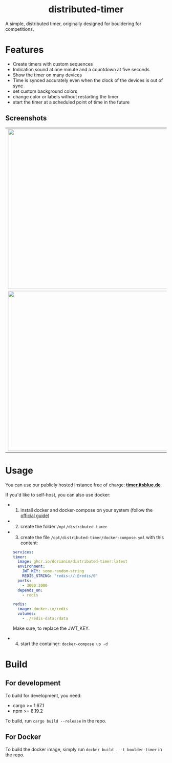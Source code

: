 <h1 align="center">
    distributed-timer
</h1>

A simple, distributed timer, originally designed for bouldering for competitions.

# Features

- Create timers with custom sequences
- Indication sound at one minute and a countdown at five seconds
- Show the timer on many devices
- Time is synced accurately even when the clock of the devices is out of sync
- set custom background colors
- change color or labels without restarting the timer
- start the timer at a scheduled point of time in the future

## Screenshots

<table align="center">
    <tr>
        <td align="center">
            <a href="https://raw.githubusercontent.com/dorianim/distributed-timer/main/.github/media/screenshot-1.png">
                <img src="https://raw.githubusercontent.com/dorianim/distributed-timer/main/.github/media/screenshot-1.png" width="500px" />
            </a>
        </td>
        <td align="center">
            <a href="https://raw.githubusercontent.com/dorianim/distributed-timer/main/.github/media/screenshot-2.png">
                <img src="https://raw.githubusercontent.com/dorianim/distributed-timer/main/.github/media/screenshot-2.png" width="500px" />
            </a>
        </td>
    </tr>
    <tr>
        <td align="center">
            <a href="https://raw.githubusercontent.com/dorianim/distributed-timer/main/.github/media/screenshot-2.png">
                <img src="https://raw.githubusercontent.com/dorianim/distributed-timer/main/.github/media/screenshot-2.png" width="500px" />
            </a>
        </td>
        <td align="center">
            <a href="https://raw.githubusercontent.com/dorianim/distributed-timer/main/.github/media/screenshot-2.png">
                <img src="https://raw.githubusercontent.com/dorianim/distributed-timer/main/.github/media/screenshot-2.png" width="500px" />
            </a>
        </td>
    </tr>
</table>

# Usage

You can use our publicly hosted instance free of charge: **[timer.itsblue.de](https://timer.itsblue.de)**

If you'd like to self-host, you can also use docker:

- 1. install docker and docker-compose on your system (follow the [official guide](https://docs.docker.com/engine/install/#server))
- 2. create the folder `/opt/distributed-timer`
- 3. create the file `/opt/distributed-timer/docker-compose.yml` with this content:

  ```yaml
  services:
  timer:
    image: ghcr.io/dorianim/distributed-timer:latest
    environment:
      JWT_KEY: some-random-string
      REDIS_STRING: "redis://:@redis/0"
    ports:
      - 3000:3000
    depends_on:
      - redis

  redis:
    image: docker.io/redis
    volumes:
      - ./redis-data:/data
  ```

  Make sure, to replace the JWT_KEY.

- 4. start the container: `docker-compose up -d`

# Build

## For development

To build for development, you need:

- cargo >= 1.67.1
- npm >= 8.19.2

To build, run `cargo build --release` in the repo.

## For Docker

To build the docker image, simply run `docker build . -t boulder-timer` in the repo.
